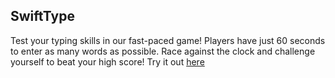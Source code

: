 ## SwiftType
Test your typing skills in our fast-paced game! Players have just 60 seconds to enter as many words as possible. Race against the clock and challenge yourself to beat your high score! Try it out [here](https://chaseswedlo.github.io/swifttype/)